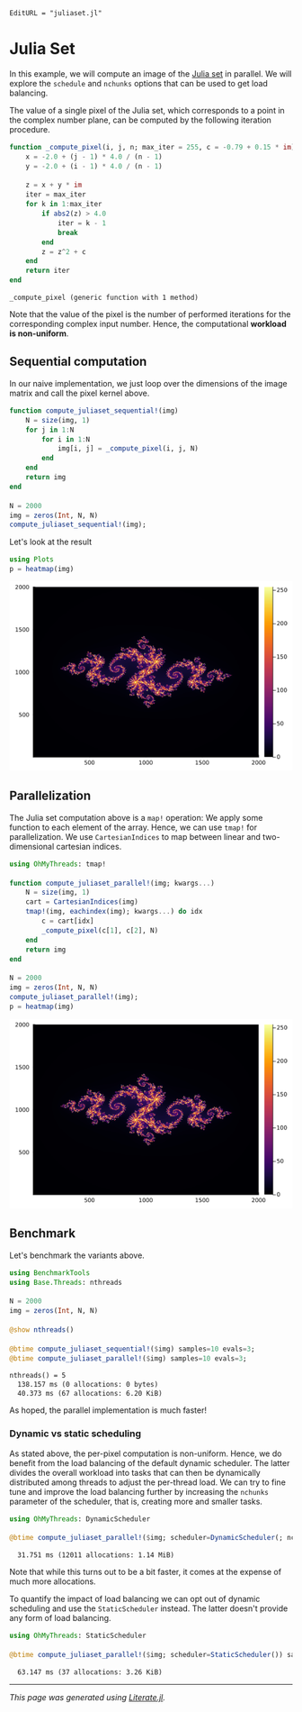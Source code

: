 ```@meta
EditURL = "juliaset.jl"
```

# Julia Set

In this example, we will compute an image of the
[Julia set](https://en.wikipedia.org/wiki/Julia_set) in parallel. We will explore
the `schedule` and `nchunks` options that can be used to get load balancing.

The value of a single pixel of the Julia set, which corresponds to a point in the
complex number plane, can be computed by the following iteration procedure.

````julia
function _compute_pixel(i, j, n; max_iter = 255, c = -0.79 + 0.15 * im)
    x = -2.0 + (j - 1) * 4.0 / (n - 1)
    y = -2.0 + (i - 1) * 4.0 / (n - 1)

    z = x + y * im
    iter = max_iter
    for k in 1:max_iter
        if abs2(z) > 4.0
            iter = k - 1
            break
        end
        z = z^2 + c
    end
    return iter
end
````

````
_compute_pixel (generic function with 1 method)
````

Note that the value of the pixel is the number of performed iterations for the
corresponding complex input number. Hence, the computational **workload is non-uniform**.

## Sequential computation

In our naive implementation, we just loop over the dimensions of the image matrix and call
the pixel kernel above.

````julia
function compute_juliaset_sequential!(img)
    N = size(img, 1)
    for j in 1:N
        for i in 1:N
            img[i, j] = _compute_pixel(i, j, N)
        end
    end
    return img
end

N = 2000
img = zeros(Int, N, N)
compute_juliaset_sequential!(img);
````

Let's look at the result

````julia
using Plots
p = heatmap(img)
````
![](juliaset-8.png)

## Parallelization

The Julia set computation above is a `map!` operation: We apply some function to each
element of the array. Hence, we can use `tmap!` for parallelization. We use
`CartesianIndices` to map between linear and two-dimensional cartesian indices.

````julia
using OhMyThreads: tmap!

function compute_juliaset_parallel!(img; kwargs...)
    N = size(img, 1)
    cart = CartesianIndices(img)
    tmap!(img, eachindex(img); kwargs...) do idx
        c = cart[idx]
        _compute_pixel(c[1], c[2], N)
    end
    return img
end

N = 2000
img = zeros(Int, N, N)
compute_juliaset_parallel!(img);
p = heatmap(img)
````
![](juliaset-10.png)

## Benchmark

Let's benchmark the variants above.

````julia
using BenchmarkTools
using Base.Threads: nthreads

N = 2000
img = zeros(Int, N, N)

@show nthreads()

@btime compute_juliaset_sequential!($img) samples=10 evals=3;
@btime compute_juliaset_parallel!($img) samples=10 evals=3;
````

````
nthreads() = 5
  138.157 ms (0 allocations: 0 bytes)
  40.373 ms (67 allocations: 6.20 KiB)

````

As hoped, the parallel implementation is much faster!

### Dynamic vs static scheduling

As stated above, the per-pixel computation is non-uniform. Hence, we do benefit from
the load balancing of the default dynamic scheduler. The latter divides the overall
workload into tasks that can then be dynamically distributed among threads to adjust the
per-thread load. We can try to fine tune and improve the load balancing further by
increasing the `nchunks` parameter of the scheduler, that is, creating more and smaller
tasks.

````julia
using OhMyThreads: DynamicScheduler

@btime compute_juliaset_parallel!($img; scheduler=DynamicScheduler(; nchunks=N)) samples=10 evals=3;
````

````
  31.751 ms (12011 allocations: 1.14 MiB)

````

Note that while this turns out to be a bit faster, it comes at the expense of much more
allocations.

To quantify the impact of load balancing we can opt out of dynamic scheduling and use the
`StaticScheduler` instead. The latter doesn't provide any form of load balancing.

````julia
using OhMyThreads: StaticScheduler

@btime compute_juliaset_parallel!($img; scheduler=StaticScheduler()) samples=10 evals=3;
````

````
  63.147 ms (37 allocations: 3.26 KiB)

````

---

*This page was generated using [Literate.jl](https://github.com/fredrikekre/Literate.jl).*

